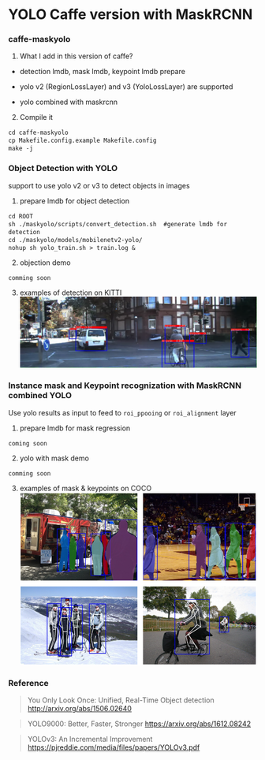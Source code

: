 # YOLO Caffe version with MaskRCNN

### caffe-maskyolo
1. What I add in this version of caffe?
* detection lmdb, mask lmdb, keypoint lmdb prepare

* yolo v2 (RegionLossLayer) and v3 (YoloLossLayer) are supported

* yolo combined with maskrcnn 

2. Compile it
```
cd caffe-maskyolo
cp Makefile.config.example Makefile.config
make -j
```

### Object Detection with YOLO
support to use yolo v2 or v3 to detect objects in images
1. prepare lmdb for object detection 
```
cd ROOT
sh ./maskyolo/scripts/convert_detection.sh  #generate lmdb for detection
cd ./maskyolo/models/mobilenetv2-yolo/
nohup sh yolo_train.sh > train.log &
```

2. objection demo
```
comming soon
```
3. examples of detection on KITTI
![](assets/detection1.png)


### Instance mask and Keypoint recognization with MaskRCNN combined YOLO

Use yolo results as input to feed to `roi_ppooing` or `roi_alignment` layer 
1. prepare lmdb for mask regression
```
coming soon
```

2. yolo with mask demo
```
comming soon
```
3. examples of mask & keypoints on COCO
![](assets/mask_keypoints.png)

### Reference

> You Only Look Once: Unified, Real-Time Object detection http://arxiv.org/abs/1506.02640

> YOLO9000: Better, Faster, Stronger https://arxiv.org/abs/1612.08242

> YOLOv3: An Incremental Improvement https://pjreddie.com/media/files/papers/YOLOv3.pdf

